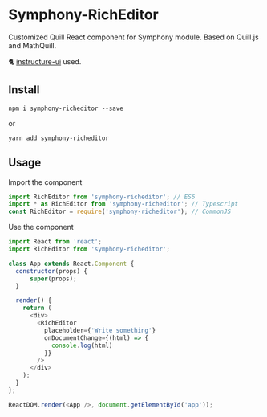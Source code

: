 # Symphony-RichEditor 

Customized Quill React component for Symphony module. Based on Quill.js and MathQuill.

:cat2: [instructure-ui](https://instructure.design) used.



## Install


```
npm i symphony-richeditor --save
```

or
```
yarn add symphony-richeditor
```

## Usage

Import the component
```js
import RichEditor from 'symphony-richeditor'; // ES6
import * as RichEditor from 'symphony-richeditor'; // Typescript
const RichEditor = require('symphony-richeditor'); // CommonJS
```


Use the component

```js
import React from 'react';
import RichEditor from 'symphony-richeditor';

class App extends React.Component {
  constructor(props) {
      super(props);
  }

  render() {
    return (
      <div>
        <RichEditor 
          placeholder={'Write something'}
          onDocumentChange={(html) => {
            console.log(html)
          }}
        />
      </div>
    );
  }
};

ReactDOM.render(<App />, document.getElementById('app'));
```